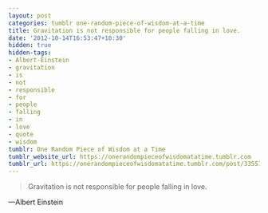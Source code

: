 ```yaml
---
layout: post
categories: tumblr one-random-piece-of-wisdom-at-a-time
title: Gravitation is not responsible for people falling in love.
date: '2012-10-14T16:53:47+10:30'
hidden: true
hidden-tags:
- Albert-Einstein
- gravitation
- is
- not
- responsible
- for
- people
- falling
- in
- love
- quote
- wisdom
tumblr: One Random Piece of Wisdom at a Time
tumblr_website_url: https://onerandompieceofwisdomatatime.tumblr.com
tumblr_url: https://onerandompieceofwisdomatatime.tumblr.com/post/33551359923/gravitation-is-not-responsible-for-people-falling
---
```

> Gravitation is not responsible for people falling in love.

—Albert Einstein
